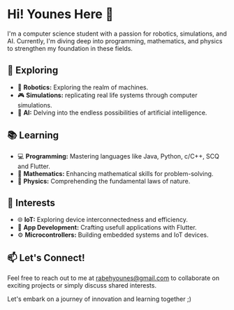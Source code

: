 # Hi! Younes Here 👋

I'm a computer science student with a passion for robotics, simulations, and AI. Currently, I'm diving deep into programming, mathematics, and physics to strengthen my foundation in these fields.

## 🌌 Exploring
- 🤖 **Robotics:** Exploring the realm of machines.
- 🎮 **Simulations:** replicating real life systems through computer simulations.
- 🧠 **AI:** Delving into the endless possibilities of artificial intelligence.

## 📚 Learning
- 💻 **Programming:** Mastering languages like Java, Python, c/C++, SCQ and Flutter.
- 📐 **Mathematics:** Enhancing mathematical skills for problem-solving.
- 🌌 **Physics:** Comprehending the fundamental laws of nature.

## 🚀 Interests
- 🌐 **IoT:** Exploring device interconnectedness and efficiency.
- 📱 **App Development:** Crafting usefull applications with Flutter.
- ⚙️ **Microcontrollers:** Building embedded systems and IoT devices.

## 📫 Let's Connect!
Feel free to reach out to me at [rabehyounes@gmail.com](mailto:rabehyounes@gmail.com) to collaborate on exciting projects or simply discuss shared interests.

Let's embark on a journey of innovation and learning together ;)      
